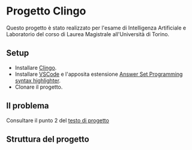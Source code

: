 # Progetto Clingo
Questo progetto è stato realizzato per l'esame di Intelligenza Artificiale e Laboratorio del corso di Laurea Magistrale all'Università di Torino.

## Setup
- Installare [Clingo](https://github.com/potassco/clingo/releases/).
- Installare [VSCode](https://code.visualstudio.com/download) e l'apposita estensione [Answer Set Programming syntax highlighter](https://marketplace.visualstudio.com/items?itemName=abelcour.asp-syntax-highlight).
- Clonare il progetto.

## Il problema
Consultare il punto 2 del [testo di progetto](https://github.com/lorenzofavaro/IA-Clingo/blob/master/Testo%20Progetto.pdf)

## Struttura del progetto


